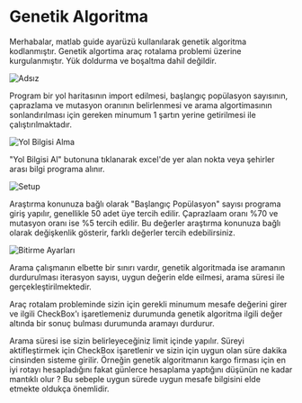 # Genetik Algoritma
 Merhabalar, matlab guide ayarüzü kullanılarak genetik algoritma kodlanmıştır. Genetik algortima araç rotalama problemi üzerine kurgulanmıştır. Yük doldurma ve boşaltma dahil değildir.
 
 ![Adsız](https://user-images.githubusercontent.com/82308015/176989823-52f97b40-f73e-45fb-b2ea-a170d480f2d8.png)

Program bir yol haritasının import edilmesi, başlangıç popülasyon sayısının, çaprazlama ve mutasyon oranının belirlenmesi ve arama algortimasının sonlandırılması için gereken minumum 1 şartın yerine getirilmesi ile çalıştırılmaktadır.

![Yol Bilgisi Alma](https://user-images.githubusercontent.com/82308015/176990472-d1a6ba33-a7ae-4c26-97f2-52f44bc99d09.png)

"Yol Bilgisi Al" butonuna tıklanarak excel'de yer alan nokta veya şehirler arası bilgi programa alınır.

![Setup](https://user-images.githubusercontent.com/82308015/176990038-fe74731b-a70f-4a83-a10b-fe0a9f6ca384.png)

Araştırma konunuza bağlı olarak "Başlangıç Popülasyon" sayısı programa giriş yapılır, genellikle 50 adet üye tercih edilir.
Çaprazlaam oranı %70 ve mutasyon oranı ise %5 tercih edilir. Bu değerler araştırma konunuza bağlı olarak değişkenlik gösterir, farklı değerler tercih edebilirsiniz.

![Bitirme Ayarları](https://user-images.githubusercontent.com/82308015/176990121-8a5809c5-9aba-40c4-9f3b-c21a0878197b.png)

Arama çalışmanın elbette bir sınırı vardır, genetik algoritmada ise aramanın durdurulması iterasyon sayısı, uygun değerin elde eilmesi, arama süresi ile gerçekleştirilmektedir.

Araç rotalam probleminde sizin için gerekli minumum mesafe değerini girer ve ilgili CheckBox'ı işaretlemeniz durumunda genetik algoritma ilgili değer altında bir sonuç bulması durumunda aramayı durdurur.

Arama süresi ise sizin belirleyeceğiniz limit içinde yapılır. Süreyi aktifleştirmek için CheckBox işaretlenir ve sizin için uygun olan süre dakika cinsinden sisteme girilir.
Örneğin genetik algoritmanın kargo firması için en iyi rotayı hesapladığını fakat günlerce hesaplama yaptığını düşünün ne kadar mantıklı olur ? Bu sebeple uygun sürede uygun mesafe bilgisini elde etmekte oldukça önemlidir.
